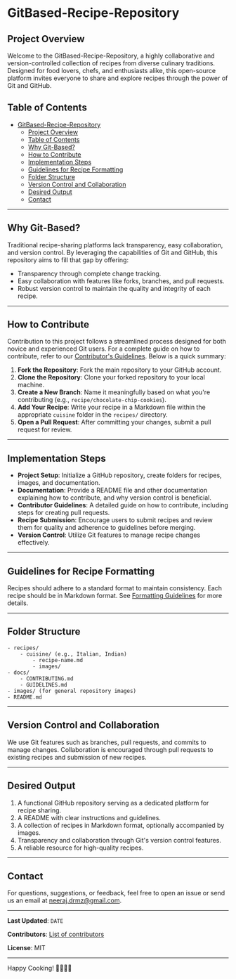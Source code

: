 # GitBased-Recipe-Repository

## Project Overview

Welcome to the GitBased-Recipe-Repository, a highly collaborative and version-controlled collection of recipes from diverse culinary traditions. Designed for food lovers, chefs, and enthusiasts alike, this open-source platform invites everyone to share and explore recipes through the power of Git and GitHub.

## Table of Contents

- [GitBased-Recipe-Repository](#gitbased-recipe-repository)
  - [Project Overview](#project-overview)
  - [Table of Contents](#table-of-contents)
  - [Why Git-Based?](#why-git-based)
  - [How to Contribute](#how-to-contribute)
  - [Implementation Steps](#implementation-steps)
  - [Guidelines for Recipe Formatting](#guidelines-for-recipe-formatting)
  - [Folder Structure](#folder-structure)
  - [Version Control and Collaboration](#version-control-and-collaboration)
  - [Desired Output](#desired-output)
  - [Contact](#contact)

---

## Why Git-Based?

Traditional recipe-sharing platforms lack transparency, easy collaboration, and version control. By leveraging the capabilities of Git and GitHub, this repository aims to fill that gap by offering:

- Transparency through complete change tracking.
- Easy collaboration with features like forks, branches, and pull requests.
- Robust version control to maintain the quality and integrity of each recipe.

---

## How to Contribute

Contribution to this project follows a streamlined process designed for both novice and experienced Git users. For a complete guide on how to contribute, refer to our [Contributor's Guidelines](docs/CONTRIBUTING.md). Below is a quick summary:

1. **Fork the Repository**: Fork the main repository to your GitHub account.
2. **Clone the Repository**: Clone your forked repository to your local machine.
3. **Create a New Branch**: Name it meaningfully based on what you're contributing (e.g., `recipe/chocolate-chip-cookies`).
4. **Add Your Recipe**: Write your recipe in a Markdown file within the appropriate `cuisine` folder in the `recipes/` directory.
5. **Open a Pull Request**: After committing your changes, submit a pull request for review.

---

## Implementation Steps

- **Project Setup**: Initialize a GitHub repository, create folders for recipes, images, and documentation.
- **Documentation**: Provide a README file and other documentation explaining how to contribute, and why version control is beneficial.
- **Contributor Guidelines**: A detailed guide on how to contribute, including steps for creating pull requests.
- **Recipe Submission**: Encourage users to submit recipes and review them for quality and adherence to guidelines before merging.
- **Version Control**: Utilize Git features to manage recipe changes effectively.

---

## Guidelines for Recipe Formatting

Recipes should adhere to a standard format to maintain consistency. Each recipe should be in Markdown format. See [Formatting Guidelines](docs/GUIDELINES.md) for more details.

---

## Folder Structure

```plaintext
- recipes/
    - cuisine/ (e.g., Italian, Indian)
        - recipe-name.md
        - images/
- docs/
    - CONTRIBUTING.md
    - GUIDELINES.md
- images/ (for general repository images)
- README.md
```

---

## Version Control and Collaboration

We use Git features such as branches, pull requests, and commits to manage changes. Collaboration is encouraged through pull requests to existing recipes and submission of new recipes.

---

## Desired Output

1. A functional GitHub repository serving as a dedicated platform for recipe sharing.
2. A README with clear instructions and guidelines.
3. A collection of recipes in Markdown format, optionally accompanied by images.
4. Transparency and collaboration through Git's version control features.
5. A reliable resource for high-quality recipes.

---

## Contact

For questions, suggestions, or feedback, feel free to open an issue or send us an email at [neeraj.drmz@gmail.com](mailto:neeraj.drmz@gmail.com).

---

**Last Updated**: `DATE`

**Contributors**: [List of contributors](CONTRIBUTORS.md)

**License**: MIT

---

Happy Cooking! 🍳🥘🍲🍛